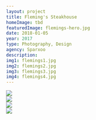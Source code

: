 ```yaml
---
layout: project
title: Fleming's Steakhouse
homeImage: tbd
featuredImage: flemings-hero.jpg
date: 2018-01-05
year: 2017
type: Photography, Design
agency: Sparxoo
description: 
img1: flemings1.jpg
img2: flemings2.jpg
img3: flemings3.jpg
img4: flemings4.jpg
---
```


<div class="col-xs-12 col-sm-6 about-work-items__item">
  <img src="{{ site.baseurl}}/assets/images/{{ page.img1 }}">
</div>
<div class="col-xs-12 col-sm-6 about-work-items__item">
  <img src="{{ site.baseurl}}/assets/images/{{ page.img2 }}">
</div>
<div class="col-xs-12 about-work-items__item">
  <img src="{{ site.baseurl}}/assets/images/{{ page.img3 }}">
</div>
<div class="col-xs-12 about-work-items__item">
  <img src="{{ site.baseurl}}/assets/images/{{ page.img4 }}">
</div>